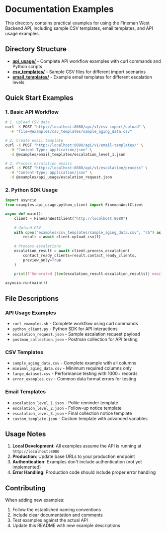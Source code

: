 # Documentation Examples

This directory contains practical examples for using the Fineman West Backend API, including sample CSV templates, email templates, and API usage examples.

## Directory Structure

- **[api_usage/](./api_usage/)** - Complete API workflow examples with curl commands and Python scripts
- **[csv_templates/](./csv_templates/)** - Sample CSV files for different import scenarios
- **[email_templates/](./email_templates/)** - Example email templates for different escalation levels

## Quick Start Examples

### 1. Basic API Workflow
```bash
# 1. Upload CSV data
curl -X POST "http://localhost:8080/api/v1/csv-import/upload" \
  -F "file=@examples/csv_templates/sample_aging_data.csv"

# 2. Create email template
curl -X POST "http://localhost:8080/api/v1/email-templates/" \
  -H "Content-Type: application/json" \
  -d @examples/email_templates/escalation_level_1.json

# 3. Process escalation emails
curl -X POST "http://localhost:8080/api/v1/escalation/process" \
  -H "Content-Type: application/json" \
  -d @examples/api_usage/escalation_request.json
```

### 2. Python SDK Usage
```python
import asyncio
from examples.api_usage.python_client import FinemanWestClient

async def main():
    client = FinemanWestClient("http://localhost:8080")
    
    # Upload CSV
    with open("examples/csv_templates/sample_aging_data.csv", "rb") as f:
        result = await client.upload_csv(f)
    
    # Process escalations
    escalation_result = await client.process_escalation(
        contact_ready_clients=result.contact_ready_clients,
        preview_only=True
    )
    
    print(f"Generated {len(escalation_result.escalation_results)} emails")

asyncio.run(main())
```

## File Descriptions

### API Usage Examples
- `curl_examples.sh` - Complete workflow using curl commands
- `python_client.py` - Python SDK for API interactions
- `escalation_request.json` - Sample escalation request payload
- `postman_collection.json` - Postman collection for API testing

### CSV Templates
- `sample_aging_data.csv` - Complete example with all columns
- `minimal_aging_data.csv` - Minimum required columns only
- `large_dataset.csv` - Performance testing with 1000+ records
- `error_examples.csv` - Common data format errors for testing

### Email Templates
- `escalation_level_1.json` - Polite reminder template
- `escalation_level_2.json` - Follow-up notice template
- `escalation_level_3.json` - Final collection notice template
- `custom_template.json` - Custom template with advanced variables

## Usage Notes

1. **Local Development**: All examples assume the API is running at `http://localhost:8080`
2. **Production**: Update base URLs to your production endpoint
3. **Authentication**: Examples don't include authentication (not yet implemented)
4. **Error Handling**: Production code should include proper error handling

## Contributing

When adding new examples:
1. Follow the established naming conventions
2. Include clear documentation and comments
3. Test examples against the actual API
4. Update this README with new example descriptions